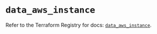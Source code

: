 # `data_aws_instance`

Refer to the Terraform Registry for docs: [`data_aws_instance`](https://registry.terraform.io/providers/hashicorp/aws/6.11.0/docs/data-sources/instance).

